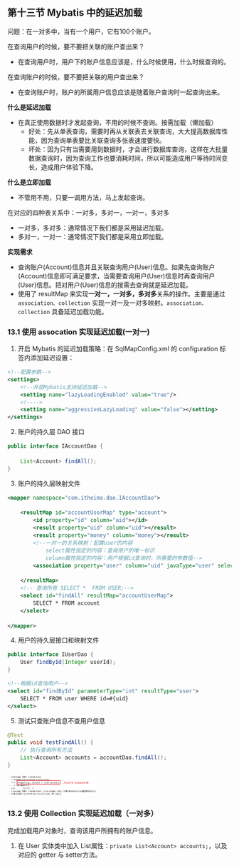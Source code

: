 ## 第十三节 Mybatis 中的延迟加载

问题：在一对多中，当有一个用户，它有100个账户。

在查询用户的时候，要不要把关联的账户查出来？
* 在查询用户时，用户下的账户信息应该是，什么时候使用，什么时候查询的。

在查询账户的时候，要不要把关联的用户查出来？
* 在查询账户时，账户的所属用户信息应该是随着账户查询时一起查询出来。

	
**什么是延迟加载**
* 在真正使用数据时才发起查询，不用的时候不查询。按需加载（懒加载）
  * 好处：先从单表查询，需要时再从关联表去关联查询，大大提高数据库性能，因为查询单表要比关联查询多张表速度要快。
  * 坏处：因为只有当需要用到数据时，才会进行数据库查询，这样在大批量数据查询时，因为查询工作也要消耗时间，所以可能造成用户等待时间变长，造成用户体验下降。
  
**什么是立即加载**
* 不管用不用，只要一调用方法，马上发起查询。

在对应的四种表关系中：一对多，多对一，一对一，多对多
* 一对多，多对多：通常情况下我们都是采用延迟加载。
* 多对一，一对一：通常情况下我们都是采用立即加载。


**实现需求**
* 查询账户(Account)信息并且关联查询用户(User)信息。如果先查询账户(Account)信息即可满足要求，当需要查询用户(User)信息时再查询用户(User)信息。把对用户(User)信息的按需去查询就是延迟加载。
* 使用了 resultMap 来实现**一对一，一对多，多对多**关系的操作。主要是通过 `association、collection` 实现一对一及一对多映射。`association、collection` 具备延迟加载功能。


### 13.1 使用 assocation 实现延迟加载(一对一)

1. 开启 Mybatis 的延迟加载策略：在 SqlMapConfig.xml 的 configuration 标签内添加延迟设置：

```xml
<!--配置参数-->
<settings>
    <!--开启Mybatis支持延迟加载-->
    <setting name="lazyLoadingEnabled" value="true"/>
    <!---->
    <setting name="aggressiveLazyLoading" value="false"></setting>
</settings>
```

2. 账户的持久层 DAO 接口

```java
public interface IAccountDao {
  
    List<Account> findAll();
}
```

3. 账户的持久层映射文件

```xml
<mapper namespace="com.itheima.dao.IAccountDao">

    <resultMap id="accountUserMap" type="account">
        <id property="id" column="aid"></id>
        <result property="uid" column="uid"></result>
        <result property="money" column="money"></result>
        <!--一对一的关系映射：配置user的内容
            select属性指定的内容：查询用户的唯一标识
            column属性指定的内容：用户根据id查询时，所需要的参数值-->
        <association property="user" column="uid" javaType="user" select="com.itheima.dao.IUserDao.findById"></association>

    </resultMap>
    <!-- 查询所有 SELECT *  FROM USER;-->
    <select id="findAll" resultMap="accountUserMap">
        SELECT * FROM account
    </select>

</mapper>
```  


4. 用户的持久层接口和映射文件

```java
public interface IUserDao {
    User findById(Integer userId);
}
```

```xml
<!--根据id查询用户-->
<select id="findById" parameterType="int" resultType="user">
    SELECT * FROM user WHERE id=#{uid}
</select>
```

5. 测试只查账户信息不查用户信息

```java
@Test
public void testFindAll() {
    // 执行查询所有方法
    List<Account> accounts = accountDao.findAll();
}
```

<img src="./img1/20-one2one-lazy.png" width=200>


### 13.2 使用 Collection 实现延迟加载（一对多） 

完成加载用户对象时，查询该用户所拥有的账户信息。

1. 在 User 实体类中加入 List<Account>属性：`private List<Account> accounts;`，以及对应的 getter 与 setter方法。










